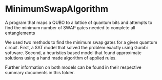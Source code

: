 # MinimumSwapAlgorithm
A program that maps a QUBO to a lattice of quantum bits and attempts to find the minimum number of SWAP gates needed to complete all entanglements

We used two methods to find the minimum swap gates for a given quantum circuit. First, a SAT model that solved the problem exactly using Gurobi software. Second, a heuristics based model that found approximate solutions using a hand made algorithm of applied rules.

Further information on both models can be found in their respective summary documents in this folder.
